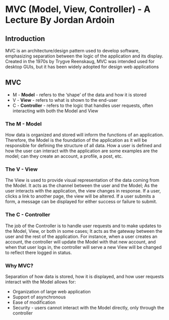 # MVC (Model, View, Controller) - A Lecture By Jordan Ardoin

## Introduction

MVC is an architecture/design pattern used to develop software, emphasizing separation between the logic of the application and its display. Created in the 1970s by Trygve Reenskaug, MVC was intended used for desktop GUIs, but it has been widely adopted for design web applications

## MVC

- M - **Model** - refers to the ‘shape’ of the data and how it is stored
- V - **View** - refers to what is shown to the end-user
- C - **Controller** - refers to the logic that handles user requests, often interacting with both the Model and View

### The M - Model

How data is organized and stored will inform the functions of an application. Therefore, the Model is the foundation of the application as it will be responsible for defining the structure of all data. How a user is defined and how the user can interact with the application are some examples are the model; can they create an account, a profile, a post, etc.

### The V - View

The View is used to provide visual representation of the data coming from the Model. It acts as the channel between the user and the Model; As the user interacts with the application, the view changes in response. If a user, clicks a link to another page, the view will be altered. If a user submits a form, a message can be displayed for either success or failure to submit.

### The C - Controller

The job of the Controller is to handle user requests and to make updates to the Model, View, or both in some cases; It acts as the gateway between the user and the rest of the application. For instance, when a user creates an account, the controller will update the Model with that new account, and when that user logs in, the controller will serve a new View will be changed to reflect there logged in status.

### Why MVC?

Separation of how data is stored, how it is displayed, and how user requests interact with the Model allows for:

- Organization of large web application
- Support of asynchronous
- Ease of modification
- Security - users cannot interact with the Model directly, only through the controller
